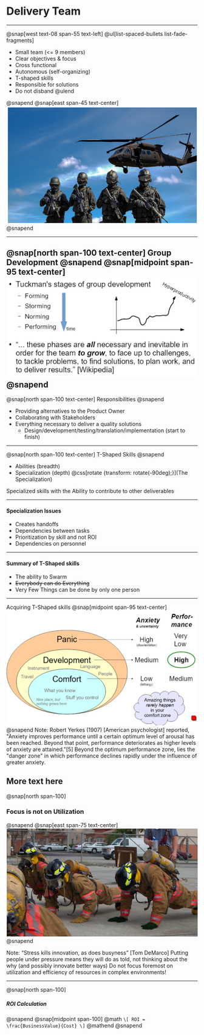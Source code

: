 # Delivery Team
---

@snap[west text-08 span-55 text-left]
@ul[list-spaced-bullets list-fade-fragments]
- Small team (<= 9 members)
- Clear objectives & focus
- Cross functional
- Autonomous (self-organizing)
- T-shaped skills
- Responsible for solutions
- Do not disband
@ulend

@snapend
@snap[east span-45 text-center]
![](assets/img/dev-team.png)
@snapend

---
@snap[north span-100 text-center]
Group Development
@snapend
@snap[midpoint span-95 text-center]
![](assets/img/tuckman.png)
@snapend
---
@snap[north span-100 text-center]
Responsibilities
@snapend

- Providing alternatives to the Product Owner
- Collaborating with Stakeholders
- Everything necessary to deliver a quality solutions   
    - Design/development/testing/translation/implementation (start to finish)
---
@snap[north span-100 text-center]
T-Shaped Skills
@snapend
- Abilities (breadth)
- Specialization (depth)
@css[rotate {transform: rotate(-90deg);}](The Specialization)

Specialized skills
with the
Ability to contribute to other deliverables

---
#### Specialization Issues
- Creates handoffs
- Dependencies between tasks
- Prioritization by skill and not ROI
- Dependencies on personnel
---
#### Summary of T-Shaped skills
- The ability to Swarm
- ~~Everybody can do Everything~~
- Very Few Things can be done by only one person

---
Acquiring T-Shaped skills
@snap[midpoint span-95 text-center]
![](assets/img/panic-zone.png)
@snapend
Note:
Robert Yerkes (1907) [American psychologist] reported, "Anxiety improves performance until a certain optimum level of arousal has been reached. Beyond that point, performance deteriorates as higher levels of anxiety are attained."[5] Beyond the optimum performance zone, lies the "danger zone" in which performance declines rapidly under the influence of greater anxiety.

More text here
---
@snap[north span-100]
### Focus is not on Utilization
@snapend
@snap[east span-75 text-center]
![](assets/img/slack.png)
@snapend

Note:
“Stress kills innovation, as does busyness” [Tom DeMarco]
Putting people under pressure means they will do as told, not thinking about the why (and possibly innovate better ways)
Do not focus foremost on utilization and efficiency of resources in complex environments!



---
@snap[north span-100]
##### ROI Calculation
@snapend
@snap[midpoint span-100]
@math
`\[
ROI = \frac{BusinessValue}{Cost}
\]`
@mathend
@snapend

